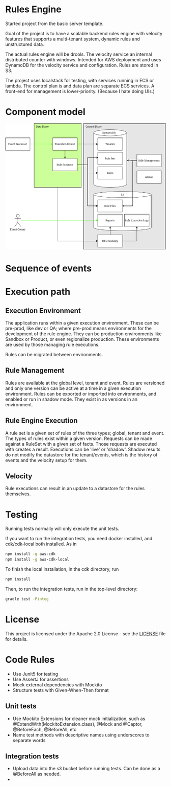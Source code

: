 # Rules Engine

Started project from the basic server template.

Goal of the project is to have a scalable backend rules engine with
velocity features that supports a multi-tenant system, dynamic rules
and unstructured data.

The actual rules engine will be drools. The velocity service an internal
distributed counter with windows. Intended for AWS deployment and uses
DynamoDB for the velocity service and configuration. Rules are stored
in S3.

The project uses localstack for testing, with services running in ECS or
lambda. The control plan is and data plan are separate ECS services.
A front-end for management is lower-priority. (Because I hate doing UIs.)

# Component model
[![System Component Diagram](docs/system-component.png)](https://viewer.diagrams.net/?tags=%7B%7D&lightbox=1&highlight=0000ff&edit=_blank&layers=1&nav=1&title=Rule%20Engine%20Components.drawio&dark=auto#R%3Cmxfile%3E%3Cdiagram%20name%3D%22Page-1%22%20id%3D%22w2k-o-g6j9WufQSYp_mu%22%3E7VvbcuMoEP0aP25KEkKxHhNfZrfKqbiSrd3JI5YYmR0kXBj5sl%2B%2FYCFLMnLkmdjGlZ3KQ6AFSJzT3dAN7oFBuvnC0WL%2BxGJMe54Tb3pg2PM81wW%2B%2FKck20IS9INCkHAS60aV4JX8i7XQ0dKcxHjZaCgYo4IsmsKIZRmOREOGOGfrZrNvjDbfukAJNgSvEaKm9G8Si3kh7UOnkv%2BOSTIv3%2Bw6%2BkmKysZasJyjmK1rIjDqgQFnTBSldDPAVIFX4lL0Gx95uv8wjjNxUocQTf%2BSHEXPf9wvVmLytOb4N9AvhlkhmusZ668V2xICzvIsxmoUpwce13Mi8OsCRerpWpIuZXORUllzZfEboXTAKOO7vmAUqD8p16%2FBXODN0Qm4e1ikPmGWYsG3sonuAEKNpFalvq6uK178Ev15jZOg1CWkdSHZD13BJQsasR9Ar9SCGlg4luqjq4yLOUtYhuiokj424azaTBhbaBD%2FwUJstS2gXLAmxBIuvv2q%2B%2B8qb6pyB8vqcFN%2FONyWtQ0RX6uWsvZWjijLVSdVKfsU81OTep80iQHLeYTfAcsvzRfxBIv3GgbtasAxRYKsml9ydk7Lz7yURQwG43EYnsciXNhpER5osQhwMYtwQTd60hEuVDHaUiJh5KAbw1kB%2BGS2F6Doe7Kj4TkXchis5cvCaFx4HoB9vwmw65oIu0ELwnsqzo%2BwbyD8klO5RH5ISc%2BBVdDEygtbsPLa%2FPPFoIKtUEnJKxY3CJhnHbDAAGy4zVDKho8GWnLeoglJG2JLwdl3XLq%2FjClDbXhELUKUJJnyCRI7LOWPClkit2EP%2BkFK4rhl%2BTwHDX3YaeNtJg4uxsL9p%2Fahfgu%2Be3dZB9gNL4awuet9BZ9XwyHsZuC6Gh4ec8xjcotLmQ9te%2BbyZSZiow2OckFYJssTltgHDx6EadD6suabtn2FMK3pGOTO378fj53xeYMqT0%2BtM6jy%2FHbSrhNUeW1hQUCVe43JShYTVRyt1Pw9Z8pZhJdLiZtuI99Za2Zdw92DoMC%2BdwhtKPjP5iHOqf7%2Bqerft6n%2BsG%2BXn4qStwYjN8QPtOqezJi6vqy%2BsFxt2Wy7He8wGWHd7wDXAOV%2F4nfgiXrtWl12gRk4%2FuKnJRKx5neOJqgK98Nuz%2Bl41p2OZyapNGhPKEMJTnebSMuwBQch9z6WtgebmVV6iFOS3RxUoC3Hfl2ozPTQnzhD2Q3mjG9gD2D5DPTOcfvNdcb3wq6TUFWbYk4kBCoXZ2%2F5sbrtLe9mWKLOvXOc8GCLIHcslqkLTqUOWKUO2qXO3s7uZH4%2BurPbdX3gHG1rDRaM6GVAjzxVgtpiBg7W%2FeDgUk5He7%2FvHOhG8QWVpuyn8gHlMdPvAyYJY6rnlKIMG8r1ac5CwH3nlQnXb1k%2FL3YW4nsGGUMk0Odn4oTLK22ngpcjwnIStZmkc6%2FnUv1TXWrt2qKNJKrlZMbt8wOPGNyVLs6ZcfnzbIn5Cs0IJWJrsGc7dgqsH0xC867hC15ILb29QNP%2BKS60u%2BX9wWTmVU5%2F4amnv3Y9AzRPf8uj3ud11nKyUt5uylP6EKksaLUvmaAZplO2JLuzGTCcMSFY2rJxEezAKFhxyWmw%2F6HA2W7XdBpK2x3cn7ATWa1%2BLlAEA9WPLsDoPw%3D%3D%3C%2Fdiagram%3E%3C%2Fmxfile%3E)

# Sequence of events

# Execution path

## Execution Environment

The application runs within a given execution environment. These can be pre-prod,
like dev or QA; where pre-prod means environments for the development of the rule
engine. They can be production environments like Sandbox or Product, or even 
regionalize production. These environments are used by those managing rule executions.

Rules can be migrated between environments.

## Rule Management

Rules are available at the global level, tenant and event. Rules are versioned and only
one version can be active at a time in a given execution environment.  Rules can be exported
or imported into environments, and enabled or run in shadow mode. They exist in as versions
in an environment.

## Rule Engine Execution

A rule set is a given set of rules of the three types; global, tenant and event. The types of
rules exist within a given version. Requests can be made against a RuleSet with a given set
of facts. Those requests are executed with creates a result. Executions can be 'live' or 'shadow'. 
Shadow results do not modify the datastore for the tenant/events, which is the history of events
and the velocity setup for them.

## Velocity

Rule executions can result in an update to a datastore for the rules themselves. 

# Testing

Running tests normally will only execute the unit tests.

If you want to run the integration tests, you need docker installed, and cdk/cdk-local 
both installed. As in

```bash
npm install -g aws-cdk
npm install -g aws-cdk-local
````

To finish the local installation, in the cdk directory, run

```bash
npm install
````

Then, to run the integration tests, run in the top-level directory:

```bash
gradle test -Pinteg
```

# License

This project is licensed under the Apache 2.0 License - see the [LICENSE](LICENSE) file for details.

# Code Rules

* Use Junit5 for testing
* Use AssertJ for assertions
* Mock external dependencies with Mockito
* Structure tests with Given-When-Then format

## Unit tests

* Use Mockito Extensions for cleaner mock initialization, such as @ExtendWith(MockitoExtension.class), @Mock and @Captor, @BeforeEach, @BeforeAll, etc
* Name test methods with descriptive names using underscores to separate words

## Integration tests

* Upload data into the s3 bucket before running tests. Can be done as a @BeforeAll as needed.
* 
